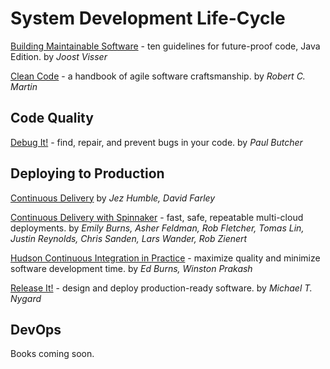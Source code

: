 # System Development Life-Cycle

[Building Maintainable Software](https://files.idax.me/read/tech-books/B/building-maintainable-software.pdf) - ten guidelines for future-proof code, Java Edition. by _Joost Visser_

[Clean Code](https://files.idax.me/read/tech-books/C/clean-code.pdf) - a handbook of agile software craftsmanship. by _Robert C. Martin_



## Code Quality

[Debug It!](https://files.idax.me/read/tech-books/D/debug-it.pdf) - find, repair, and prevent bugs in your code. by _Paul Butcher_



## Deploying to Production

[Continuous Delivery](https://files.idax.me/read/tech-books/C/continuous-delivery.pdf) by _Jez Humble, David Farley_

[Continuous Delivery with Spinnaker](https://files.idax.me/read/tech-books/C/continuous-delivery-with-spinnaker.pdf) - fast, safe, repeatable multi-cloud deployments. by _Emily Burns, Asher Feldman, Rob Fletcher, Tomas Lin, Justin Reynolds, Chris Sanden, Lars Wander, Rob Zienert_

[Hudson Continuous Integration in Practice](https://files.idax.me/read/tech-books/H/hudson-continuous-integration-in-practice.pdf) - maximize quality and minimize software development time. by _Ed Burns, Winston Prakash_

[Release It!](https://files.idax.me/read/tech-books/R/release-it.pdf) - design and deploy production-ready software. by _Michael T. Nygard_

## DevOps

Books coming soon.